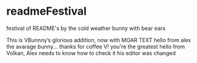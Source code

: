 # readmeFestival

festival of README's by the cold weather bunny with bear ears

This is VBunnny’s glorious addition, now with MOAR TEXT
hello from alex the avarage bunny... thanks for coffee V! you're the greatest
hello from Volkan, Alex needs to know how to check it his editor was changed

